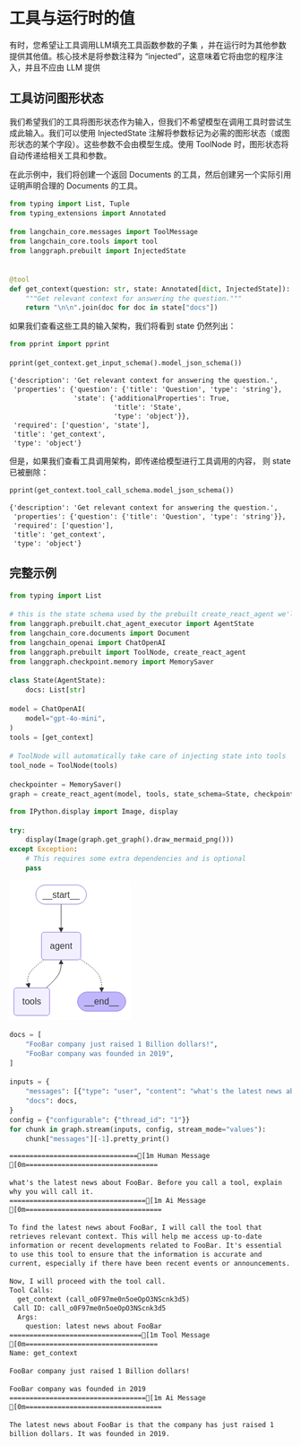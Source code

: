 # 工具与运行时的值

有时，您希望让工具调用LLM填充工具函数参数的子集 ，并在运行时为其他参数提供其他值。核心技术是将参数注释为 “injected”，这意味着它将由您的程序注入，并且不应由 LLM 提供

## 工具访问图形状态

我们希望我们的工具将图形状态作为输入，但我们不希望模型在调用工具时尝试生成此输入。我们可以使用 InjectedState 注解将参数标记为必需的图形状态（或图形状态的某个字段）。这些参数不会由模型生成。使用 ToolNode 时，图形状态将自动传递给相关工具和参数。

在此示例中，我们将创建一个返回 Documents 的工具，然后创建另一个实际引用证明声明合理的 Documents 的工具。

```python
from typing import List, Tuple
from typing_extensions import Annotated

from langchain_core.messages import ToolMessage
from langchain_core.tools import tool
from langgraph.prebuilt import InjectedState


@tool
def get_context(question: str, state: Annotated[dict, InjectedState]):
    """Get relevant context for answering the question."""
    return "\n\n".join(doc for doc in state["docs"])
```

如果我们查看这些工具的输入架构，我们将看到 state 仍然列出：

```python
from pprint import pprint

pprint(get_context.get_input_schema().model_json_schema())
```

    {'description': 'Get relevant context for answering the question.',
     'properties': {'question': {'title': 'Question', 'type': 'string'},
                    'state': {'additionalProperties': True,
                              'title': 'State',
                              'type': 'object'}},
     'required': ['question', 'state'],
     'title': 'get_context',
     'type': 'object'}

但是，如果我们查看工具调用架构，即传递给模型进行工具调用的内容， 则 state 已被删除：

```python
pprint(get_context.tool_call_schema.model_json_schema())
```

    {'description': 'Get relevant context for answering the question.',
     'properties': {'question': {'title': 'Question', 'type': 'string'}},
     'required': ['question'],
     'title': 'get_context',
     'type': 'object'}

## 完整示例

```python
from typing import List

# this is the state schema used by the prebuilt create_react_agent we'll be using below
from langgraph.prebuilt.chat_agent_executor import AgentState
from langchain_core.documents import Document
from langchain_openai import ChatOpenAI
from langgraph.prebuilt import ToolNode, create_react_agent
from langgraph.checkpoint.memory import MemorySaver

class State(AgentState):
    docs: List[str]

model = ChatOpenAI(
    model="gpt-4o-mini",
)
tools = [get_context]

# ToolNode will automatically take care of injecting state into tools
tool_node = ToolNode(tools)

checkpointer = MemorySaver()
graph = create_react_agent(model, tools, state_schema=State, checkpointer=checkpointer)
```

```python
from IPython.display import Image, display

try:
    display(Image(graph.get_graph().draw_mermaid_png()))
except Exception:
    # This requires some extra dependencies and is optional
    pass
```

![png](./img/output_16_0.png)

```python
docs = [
    "FooBar company just raised 1 Billion dollars!",
    "FooBar company was founded in 2019",
]

inputs = {
    "messages": [{"type": "user", "content": "what's the latest news about FooBar. Before you call a tool, explain why you will call it."}],
    "docs": docs,
}
config = {"configurable": {"thread_id": "1"}}
for chunk in graph.stream(inputs, config, stream_mode="values"):
    chunk["messages"][-1].pretty_print()
```

    ================================[1m Human Message [0m=================================
    
    what's the latest news about FooBar. Before you call a tool, explain why you will call it.
    ==================================[1m Ai Message [0m==================================
    
    To find the latest news about FooBar, I will call the tool that retrieves relevant context. This will help me access up-to-date information or recent developments related to FooBar. It's essential to use this tool to ensure that the information is accurate and current, especially if there have been recent events or announcements. 
    
    Now, I will proceed with the tool call.
    Tool Calls:
      get_context (call_o0F97me0n5oeOpO3NScnk3d5)
     Call ID: call_o0F97me0n5oeOpO3NScnk3d5
      Args:
        question: latest news about FooBar
    =================================[1m Tool Message [0m=================================
    Name: get_context
    
    FooBar company just raised 1 Billion dollars!
    
    FooBar company was founded in 2019
    ==================================[1m Ai Message [0m==================================
    
    The latest news about FooBar is that the company has just raised 1 billion dollars. It was founded in 2019.
